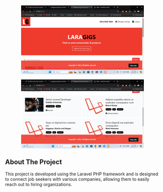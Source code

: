 <p align="center"><img src="public/gig1.png" width="400" alt="Laravel Logo"></p>
<p align="center"><img src="public/gig2.png" width="400" alt="Laravel Logo"></p>

## About The Project

This project is developed using the Laravel PHP framework and is designed to connect job seekers with various companies, allowing them to easily reach out to hiring organizations.